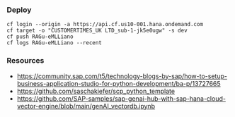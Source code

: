 ### Deploy

```
cf login --origin -a https://api.cf.us10-001.hana.ondemand.com
cf target -o "CUSTOMERTIMES_UK LTD_sub-1-jk5e0ugw" -s dev
cf push RAGu-eMLLiano
cf logs RAGu-eMLLiano --recent
```


### Resources

* https://community.sap.com/t5/technology-blogs-by-sap/how-to-setup-business-application-studio-for-python-development/ba-p/13727665
* https://github.com/saschakiefer/scp_python_template
* https://github.com/SAP-samples/sap-genai-hub-with-sap-hana-cloud-vector-engine/blob/main/genAI_vectordb.ipynb
